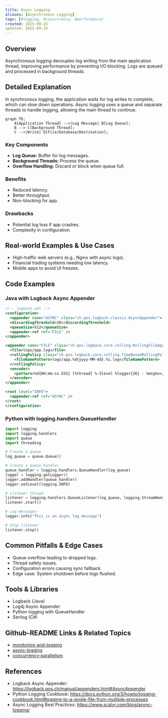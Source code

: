 ```yaml
---
title: Async Logging
aliases: [Asynchronous Logging]
tags: [#logging, #concurrency, #performance]
created: 2025-09-25
updated: 2025-09-25
---
```


## Overview

Asynchronous logging decouples log writing from the main application thread, improving performance by preventing I/O blocking. Logs are queued and processed in background threads.

## Detailed Explanation

In synchronous logging, the application waits for log writes to complete, which can slow down operations. Async logging uses a queue and separate threads to handle logging, allowing the main thread to continue.

```mermaid
graph TD;
    A[Application Thread] -->|Log Message| B[Log Queue];
    B --> C[Background Thread];
    C -->|Write| D[File/Database/Destination];
```

### Key Components

- **Log Queue:** Buffer for log messages.
- **Background Threads:** Process the queue.
- **Overflow Handling:** Discard or block when queue full.

### Benefits

- Reduced latency.
- Better throughput.
- Non-blocking for app.

### Drawbacks

- Potential log loss if app crashes.
- Complexity in configuration.

## Real-world Examples & Use Cases

- High-traffic web servers (e.g., Nginx with async logs).
- Financial trading systems needing low latency.
- Mobile apps to avoid UI freezes.

## Code Examples

### Java with Logback Async Appender

```xml
<!-- logback.xml -->
<configuration>
  <appender name="ASYNC" class="ch.qos.logback.classic.AsyncAppender">
  <discardingThreshold>20</discardingThreshold>
  <queueSize>512</queueSize>
  <appender-ref ref="FILE" />
</appender>

<appender name="FILE" class="ch.qos.logback.core.rolling.RollingFileAppender">
  <file>logs/app.log</file>
  <rollingPolicy class="ch.qos.logback.core.rolling.TimeBasedRollingPolicy">
    <fileNamePattern>logs/app.%d{yyyy-MM-dd}.%i.log</fileNamePattern>
  </rollingPolicy>
  <encoder>
    <pattern>%d{HH:mm:ss.SSS} [%thread] %-5level %logger{36} - %msg%n</pattern>
  </encoder>
</appender>

<root level="INFO">
  <appender-ref ref="ASYNC" />
</root>
</configuration>
```

### Python with logging.handlers.QueueHandler

```python
import logging
import logging.handlers
import queue
import threading

# Create a queue
log_queue = queue.Queue()

# Create a queue handler
queue_handler = logging.handlers.QueueHandler(log_queue)
logger = logging.getLogger()
logger.addHandler(queue_handler)
logger.setLevel(logging.INFO)

# Listener thread
listener = logging.handlers.QueueListener(log_queue, logging.StreamHandler())
listener.start()

# Log messages
logger.info("This is an async log message")

# Stop listener
listener.stop()
```

## Common Pitfalls & Edge Cases

- Queue overflow leading to dropped logs.
- Thread safety issues.
- Configuration errors causing sync fallback.
- Edge case: System shutdown before logs flushed.

## Tools & Libraries

- Logback (Java)
- Log4j Async Appender
- Python logging with QueueHandler
- Serilog (C#)

## Github-README Links & Related Topics

- [monitoring-and-logging](../monitoring-and-logging/)
- [async-logging](../system-design/async-logging/)
- [concurrency-parallelism](../concurrency-parallelism/)

## References

- Logback Async Appender: https://logback.qos.ch/manual/appenders.html#AsyncAppender
- Python Logging Cookbook: https://docs.python.org/3/howto/logging-cookbook.html#logging-to-a-single-file-from-multiple-processes
- Async Logging Best Practices: https://www.scalyr.com/blog/async-logging/